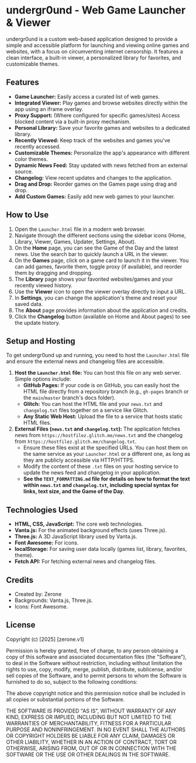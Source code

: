 # undergr0und - Web Game Launcher & Viewer

undergr0und is a custom web-based application designed to provide a simple and accessible platform for launching and viewing online games and websites, with a focus on circumventing internet censorship. It features a clean interface, a built-in viewer, a personalized library for favorites, and customizable themes.

## Features

* **Game Launcher:** Easily access a curated list of web games.
* **Integrated Viewer:** Play games and browse websites directly within the app using an iframe overlay.
* **Proxy Support:** (Where configured for specific games/sites) Access blocked content via a built-in proxy mechanism.
* **Personal Library:** Save your favorite games and websites to a dedicated library.
* **Recently Viewed:** Keep track of the websites and games you've recently accessed.
* **Customizable Themes:** Personalize the app's appearance with different color themes.
* **Dynamic News Feed:** Stay updated with news fetched from an external source.
* **Changelog:** View recent updates and changes to the application.
* **Drag and Drop:** Reorder games on the Games page using drag and drop.
* **Add Custom Games:** Easily add new web games to your launcher.

## How to Use

1.  Open the `Launcher.html` file in a modern web browser.
2.  Navigate through the different sections using the sidebar icons (Home, Library, Viewer, Games, Updater, Settings, About).
3.  On the **Home** page, you can see the Game of the Day and the latest news. Use the search bar to quickly launch a URL in the viewer.
4.  On the **Games** page, click on a game card to launch it in the viewer. You can add games, favorite them, toggle proxy (if available), and reorder them by dragging and dropping.
5.  The **Library** page shows your favorited websites/games and your recently viewed history.
6.  Use the **Viewer** icon to open the viewer overlay directly to input a URL.
7.  In **Settings**, you can change the application's theme and reset your saved data.
8.  The **About** page provides information about the application and credits.
9.  Click the **Changelog** button (available on Home and About pages) to see the update history.

## Setup and Hosting

To get undergr0und up and running, you need to host the `Launcher.html` file and ensure the external news and changelog files are accessible.

1.  **Host the `Launcher.html` file:** You can host this file on any web server. Simple options include:
    * **GitHub Pages:** If your code is on GitHub, you can easily host the HTML file directly from a repository branch (e.g., `gh-pages` branch or the `main`/`master` branch's docs folder).
    * **Glitch:** You can host the HTML file and your `news.txt` and `changelog.txt` files together on a service like Glitch.
    * **Any Static Web Host:** Upload the file to a service that hosts static HTML files.
2.  **External Files (`news.txt` and `changelog.txt`):** The application fetches news from `https://hostfilez.glitch.me/news.txt` and the changelog from `https://hostfilez.glitch.me/changelog.txt`.
    * Ensure these files exist at the specified URLs. You can host them on the same service as your `Launcher.html` or a different one, as long as they are publicly accessible via HTTP/HTTPS.
    * Modify the content of these `.txt` files on your hosting service to update the news feed and changelog in your application.
    * **See the `TEXT_FORMATTING.md` file for details on how to format the text within `news.txt` and `changelog.txt`, including special syntax for links, text size, and the Game of the Day.**

## Technologies Used

* **HTML, CSS, JavaScript:** The core web technologies.
* **Vanta.js:** For the animated background effects (uses Three.js).
* **Three.js:** A 3D JavaScript library used by Vanta.js.
* **Font Awesome:** For icons.
* **localStorage:** For saving user data locally (games list, library, favorites, theme).
* **Fetch API:** For fetching external news and changelog files.

## Credits

* Created by: Zerone
* Backgrounds: Vanta.js, Three.js.
* Icons: Font Awesome.

## License
Copyright (c) [2025] [zerone.v1]

Permission is hereby granted, free of charge, to any person obtaining a copy of this software and associated documentation files (the "Software"), to deal in the Software without restriction, including without limitation the rights to use, copy, modify, merge, publish, distribute, sublicense, and/or sell copies of the Software, and to permit persons to whom the Software is furnished to do so, subject to the following conditions:

The above copyright notice and this permission notice shall be included in all copies or substantial portions of the Software.

THE SOFTWARE IS PROVIDED "AS IS", WITHOUT WARRANTY OF ANY KIND, EXPRESS OR IMPLIED, INCLUDING BUT NOT LIMITED TO THE WARRANTIES OF MERCHANTABILITY, FITNESS FOR A PARTICULAR PURPOSE AND NONINFRINGEMENT. IN NO EVENT SHALL THE AUTHORS OR COPYRIGHT HOLDERS BE LIABLE FOR ANY CLAIM, DAMAGES OR OTHER LIABILITY, WHETHER IN AN ACTION OF CONTRACT, TORT OR OTHERWISE, ARISING FROM, OUT OF OR IN CONNECTION WITH THE SOFTWARE OR THE USE OR OTHER DEALINGS IN THE SOFTWARE.
